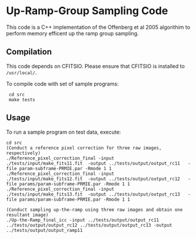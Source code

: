 # Up-Ramp-Group Sampling Code

This code is a C++ implementation of the Offenberg et al 2005 algorithim to perform memory efficent up the ramp group sampling.

## Compilation
This code depends on CFITSIO. Please ensure that CFITSIO is installed to `/usr/local/`.

To compile code with set of sample programs:

```
 cd src
 make tests
```

## Usage
To run a sample program on test data, execute:
```
cd src
(Conduct a reference pixel correction for three raw images, respectively)
./Reference_pixel_correction_final -input ./tests/input/make_fits11.fit  -output ../tests/output/output_rc11   -file param-subframe-PRMIE.par -Rmode 1 1 
./Reference_pixel_correction_final -input ./tests/input/make_fits12.fit  -output ../tests/output/output_rc12   -file params/param-subframe-PRMIE.par -Rmode 1 1 
./Reference_pixel_correction_final -input ./tests/input/make_fits13.fit  -output ../tests/output/output_rc13   -file params/param-subframe-PRMIE.par -Rmode 1 1 

(Conduct sampling up-the-ramp using three raw images and obtain one resultant image)
./Up-the-Ramp_final_icc -input ../tests/output/output_rc11 ../tests/output/output_rc12 ../tests/output/output_rc13 -output ../tests/output/output_ramp11 
```
